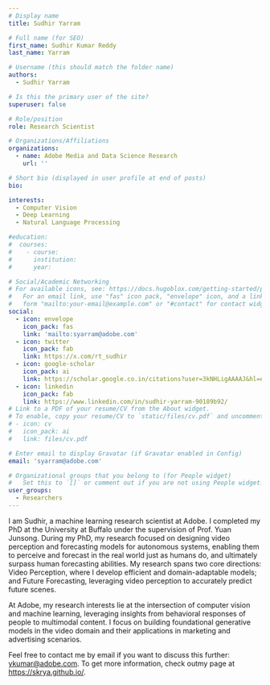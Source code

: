 ```yaml
---
# Display name
title: Sudhir Yarram

# Full name (for SEO)
first_name: Sudhir Kumar Reddy
last_name: Yarram

# Username (this should match the folder name)
authors:
  - Sudhir Yarram

# Is this the primary user of the site?
superuser: false

# Role/position
role: Research Scientist

# Organizations/Affiliations
organizations:
  - name: Adobe Media and Data Science Research
    url: ''

# Short bio (displayed in user profile at end of posts)
bio:

interests:
  - Computer Vision
  - Deep Learning
  - Natural Language Processing

#education:
#  courses:
#    - course: 
#      institution: 
#      year: 

# Social/Academic Networking
# For available icons, see: https://docs.hugoblox.com/getting-started/page-builder/#icons
#   For an email link, use "fas" icon pack, "envelope" icon, and a link in the
#   form "mailto:your-email@example.com" or "#contact" for contact widget.
social:
  - icon: envelope
    icon_pack: fas
    link: 'mailto:syarram@adobe.com'
  - icon: twitter
    icon_pack: fab
    link: https://x.com/rt_sudhir
  - icon: google-scholar
    icon_pack: ai
    link: https://scholar.google.co.in/citations?user=3kNHLigAAAAJ&hl=en
  - icon: linkedin
    icon_pack: fab
    link: https://www.linkedin.com/in/sudhir-yarram-90189b92/
# Link to a PDF of your resume/CV from the About widget.
# To enable, copy your resume/CV to `static/files/cv.pdf` and uncomment the lines below.
# - icon: cv
#   icon_pack: ai
#   link: files/cv.pdf

# Enter email to display Gravatar (if Gravatar enabled in Config)
email: 'syarram@adobe.com'

# Organizational groups that you belong to (for People widget)
#   Set this to `[]` or comment out if you are not using People widget.
user_groups:
  - Researchers
---
```


I am Sudhir, a machine learning research scientist at Adobe. I completed my PhD at the University at Buffalo under the supervision of Prof. Yuan Junsong. During my PhD, my research focused on designing video perception and forecasting models for autonomous systems, enabling them to perceive and forecast in the real world just as humans do, and ultimately surpass human forecasting abilities. My research spans two core directions: Video Perception, where I develop efficient and domain-adaptable models; and Future Forecasting, leveraging video perception to accurately predict future scenes. 

At Adobe, my research interests lie at the intersection of computer vision and machine learning, leveraging insights from behavioral responses of people to multimodal content. I focus on building foundational generative models in the video domain and their applications in marketing and advertising scenarios.

Feel free to contact me by email if you want to discuss this further: ykumar@adobe.com. To get more information, check outmy page at https://skrya.github.io/.